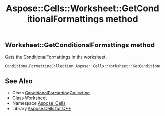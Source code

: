 ﻿---
title: Aspose::Cells::Worksheet::GetConditionalFormattings method
linktitle: GetConditionalFormattings
second_title: Aspose.Cells for C++ API Reference
description: 'Aspose::Cells::Worksheet::GetConditionalFormattings method. Gets the ConditionalFormattings in the worksheet in C++.'
type: docs
weight: 10600
url: /cpp/aspose.cells/worksheet/getconditionalformattings/
---
## Worksheet::GetConditionalFormattings method


Gets the ConditionalFormattings in the worksheet.

```cpp
ConditionalFormattingCollection Aspose::Cells::Worksheet::GetConditionalFormattings()
```

## See Also

* Class [ConditionalFormattingCollection](../../conditionalformattingcollection/)
* Class [Worksheet](../)
* Namespace [Aspose::Cells](../../)
* Library [Aspose.Cells for C++](../../../)
